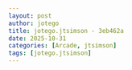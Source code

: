 ```yaml
---
layout: post
author: jotego
title: jotego.jtsimson - 3eb462a
date: 2025-10-31
categories: [Arcade, jtsimson]
tags: [jotego.jtsimson]
---
```


